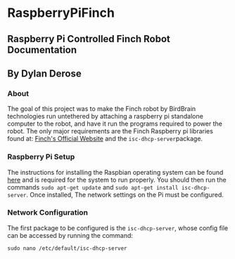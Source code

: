 # RaspberryPiFinch

## Raspberry Pi Controlled Finch Robot Documentation
## By Dylan Derose

### About

The goal of this project was to make the Finch robot by BirdBrain technologies run untethered by attaching a raspberry pi standalone computer to the robot, and have it run the programs required to power the robot. The only major requirements are the Finch Raspberry pi libraries found at: [Finch's Official Website](http://www.finchrobot.com/learning/raspberry-pi) and the `isc-dhcp-server`package.

### Raspberry Pi Setup

The instructions for installing the Raspbian operating system can be found [here](https://www.raspberrypi.org/documentation/installation/installing-images/mac.md) and is required for the system to run properly. You should then run the commands `sudo apt-get update` and `sudo apt-get install isc-dhcp-server`. Once installed, The network settings on the Pi must be configured.

### Network Configuration

The first package to be configured is the `isc-dhcp-server`, whose config file can be accessed by running the command:
```
sudo nano /etc/default/isc-dhcp-server
```
